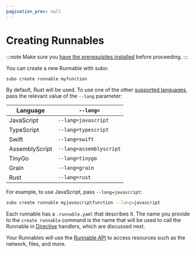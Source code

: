 ```yaml
---
pagination_prev: null
---
```


# Creating Runnables

:::note
Make sure you [have the prerequisites installed](../get-started#prerequisites) before proceeding.
:::

You can create a new Runnable with subo:

```bash
subo create runnable myfunction
```

By default, Rust will be used. To use one of the other [supported languages](/reactr/language-support.md), pass the relevant value of the `--lang` parameter:

| Language       | `--lang=`               |
| --------       | ----------------------- |
| JavaScript     | `--lang=javascript`     |
| TypeScript     | `--lang=typescript`     |
| Swift          | `--lang=swift`          |
| AssemblyScript | `--lang=assemblyscript` |
| TinyGo         | `--lang=tinygo`         |
| Grain          |`--lang=grain`           |
| Rust           |`--lang=rust`            |

 For example, to use JavaScript, pass `--lang=javascript`:

```bash
subo create runnable myjavascriptfunction --lang=javascript
```

Each runnable has a `.runnable.yaml` that describes it.
The name you provide to the `create runnable` command is the
name that will be used to call the Runnable in [Directive](../concepts/the-directive)
handlers, which are discussed next.

Your Runnables will use the [Runnable API](docs/e2-core/e2-core-api/introduction.md) to access
resources such as the network, files, and more.